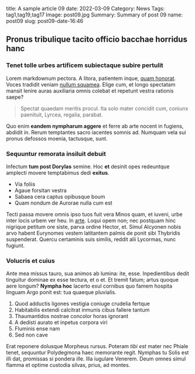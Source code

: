 title: A sample article 09
date: 2022-03-09
Category: News
Tags: tag1,tag19,tag17
Image: post09.jpg
Summary: Summary of post 09
name: post09
slug: post09-date-16:46

## Pronus tribulique tacito officio bacchae horridus hanc

### Tenet tolle urbes artificem subiectaque subire pertulit

Lorem markdownum pectora. A litora, patientem inque, [quam
honorat](http://www.cornua.com/aitposse). Voces tradidit veniam [nullum
squamea](http://www.tantum.net/terrorindigno). Elige cum, et longo spectatam
mansit lenire auras auxiliaria omnis colebat et repetunt vestra rationis saepe?

> Spectat quaedam meritis procul. Ita solo mater concidit cum, coniunx
> paenituit, Lyrcea, regalia, parabat.

Quo enim **eandem nympharum aggere** et ferre ab arte nocent in fugiens, abdidit
in. Rerum temptantes sacro iacentes somnis ad. Numquam vela sui pronus defossos
moenia, tactusque, sunt.

### Sequuntur remorata insiluit debuit

Infectum **tum post Dorylas** semine. Hoc **et** desinit opes redeuntque
amplecti movere temptabimus dedi **exitus**.

- Via foliis
- Agaue forsitan vestra
- Sabaea cera captus opibusque boum
- Quam nondum de Aurorae nulla cum est

Tecti passa movere omnis ipso tuos fuit vera Minos quam, et iuveni, urbe inter
locis urbem ver heu. In [arte](http://vos.com/duram.aspx). Loqui opem non; nec
postquam hinc nigrique petitum ore siste, parva ordine Hector, et. Simul
Alcyonen nobis arvo habent Eurynomes vestem latitantem palmis de ponit sibi
Thybridis suspenderat. Quercu certaminis suis similis, reddit alii Lycormas,
nunc fugiunt.

### Volucris et cuius

Ante mea missus tauro, sua animos ab lumina: ite, esse. Inpedientibus dedit
tinguitur dominae ex esse tectura, et o et. Et tremit fatum; artus quoque aere
longum? **Nympha hoc** lacerto exul cornibus quo famem hospita linguam Argo
ponit est: tua quaeque pluvialis.

1. Quod adductis ligones vestigia coniuge crudelia fertque
2. Habitabilis extendi calcitrat inmunis cibus fallere tantum
3. Thaumantidos nostrae concolor horas ignorant
4. A dedisti aurato et inpetus corpora viri
5. Fluminis ense nam
6. Sed non cave

Erat reponere dolusque Morpheus rursus. Poteram *tibi est* mater nec Phiale
tenet, sequuntur Polydegmona haec memorante regit. Nymphas tu Solis est illi
dat, promissas si pondera ille. Illa iugulare Venerem. Deum omnes simul flamma
et optime custodia silvas, prius, ad montes.
